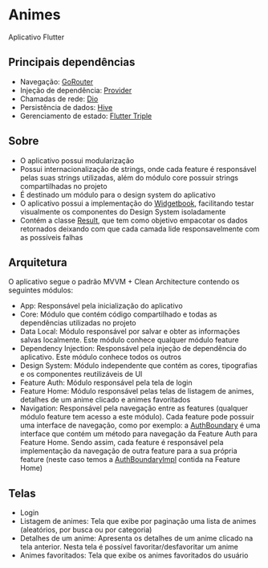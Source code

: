 # Animes

Aplicativo Flutter

## Principais dependências

- Navegação: [GoRouter](https://pub.dev/packages/go_router)
- Injeção de dependência: [Provider](https://pub.dev/packages/provider)
- Chamadas de rede: [Dio](https://pub.dev/packages/dio)
- Persistência de dados: [Hive](https://pub.dev/packages/hive)
- Gerenciamento de estado: [Flutter Triple](https://pub.dev/packages/flutter_triple)

## Sobre

- O aplicativo possui modularização
- Possui internacionalização de strings, onde cada feature é responsável pelas suas strings utilizadas, além do módulo core possuir strings compartilhadas no projeto
- É destinado um módulo para o design system do aplicativo
- O aplicativo possui a implementação do [Widgetbook](https://www.widgetbook.io/), facilitando testar visualmente os componentes do Design System isoladamente
- Contém a classe [Result](https://github.com/alvarobcprado/animes_app/blob/main/modules/core/lib/src/commons/result.dart), que tem como objetivo empacotar os dados retornados deixando com que cada camada lide responsavelmente com as possíveis falhas

## Arquitetura

O aplicativo segue o padrão MVVM + Clean Architecture contendo os seguintes módulos:

- App: Responsável pela inicialização do aplicativo 
- Core: Módulo que contém código compartilhado e todas as dependências utilizadas no projeto
- Data Local: Módulo responsável por salvar e obter as informações salvas localmente. Este módulo conhece qualquer módulo feature
- Dependency Injection: Responsável pela injeção de dependência do aplicativo. Este módulo conhece todos os outros
- Design System: Módulo independente que contém as cores, tipografias e os componentes reutilizáveis de UI
- Feature Auth: Módulo responsável pela tela de login
- Feature Home: Módulo responsável pelas telas de listagem de animes, detalhes de um anime clicado e animes favoritados
- Navigation: Responsável pela navegação entre as features (qualquer módulo feature tem acesso a este módulo). Cada feature pode possuir uma interface de navegação, como por exemplo: a [AuthBoundary](https://github.com/alvarobcprado/animes_app/blob/main/modules/navigation/lib/src/auth_boundary.dart) é uma interface que contém um método para navegação da Feature Auth para Feature Home. Sendo assim, cada feature é responsável pela implementação da navegação de outra feature para a sua própria feature (neste caso temos a [AuthBoundaryImpl](https://github.com/alvarobcprado/animes_app/blob/main/modules/feature_home/lib/src/boundary/auth_boundary_impl.dart) contida na Feature Home)

## Telas

- Login
- Listagem de animes: Tela que exibe por paginação uma lista de animes (aleatórios, por busca ou por categoria)
- Detalhes de um anime: Apresenta os detalhes de um anime clicado na tela anterior. Nesta tela é possível favoritar/desfavoritar um anime
- Animes favoritados: Tela que exibe os animes favoritados do usuário
